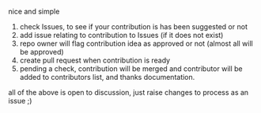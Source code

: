 nice and simple

1. check Issues, to see if your contribution is has been suggested or not
2. add issue relating to contribution to Issues (if it does not exist)
3. repo owner will flag contribution idea as approved or not (almost all will be approved)
4. create pull request when contribution is ready
5. pending a check, contribution will be merged and contributor will be added to contributors list, and thanks documentation.

all of the above is open to discussion, just raise changes to process as an issue ;)

